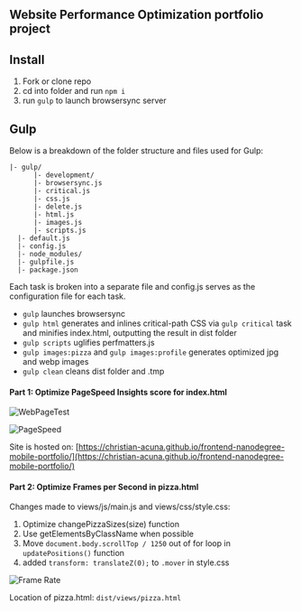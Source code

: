 ## Website Performance Optimization portfolio project

Install
-------
1. Fork or clone repo
2. cd into folder and run `npm i`
3. run `gulp` to launch browsersync server

Gulp
---
Below is a breakdown of the folder structure and files used for Gulp:
```
|- gulp/
      |- development/
      |- browsersync.js
      |- critical.js
      |- css.js
      |- delete.js
      |- html.js
      |- images.js
      |- scripts.js
  |- default.js
  |- config.js
  |- node_modules/
  |- gulpfile.js
  |- package.json

```

Each task is broken into a separate file and config.js serves as the
configuration file for each task.

* `gulp` launches browsersync
* `gulp html` generates and inlines critical-path CSS via `gulp critical` task and minifies index.html, outputting the result in dist folder
* `gulp scripts` uglifies perfmatters.js
* `gulp images:pizza` and `gulp images:profile` generates optimized jpg and webp images
* `gulp clean` cleans dist folder and .tmp

#### Part 1: Optimize PageSpeed Insights score for index.html

![WebPageTest](https://cloud.githubusercontent.com/assets/7112158/18868400/a8ae3d4c-84da-11e6-8964-0c3d711fecf2.png)

![PageSpeed](https://cloud.githubusercontent.com/assets/7112158/18868489/f91960a4-84da-11e6-9e14-de139249e495.png)

Site is hosted on:
[https://christian-acuna.github.io/frontend-nanodegree-mobile-portfolio/](https://christian-acuna.github.io/frontend-nanodegree-mobile-portfolio/)


#### Part 2: Optimize Frames per Second in pizza.html

Changes made to views/js/main.js and views/css/style.css:

1. Optimize changePizzaSizes(size) function
2. Use getElementsByClassName when possible
3. Move `document.body.scrollTop / 1250` out of for loop in `updatePositions()` function
4. added `transform: translateZ(0);` to `.mover` in style.css

![Frame Rate](https://cloud.githubusercontent.com/assets/7112158/18869125/837fde92-84dd-11e6-8259-0f590cad4ec9.png)

Location of pizza.html: `dist/views/pizza.html`
